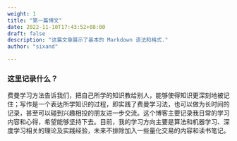 ```yaml
---
weight: 1
title: "第一篇博文"
date: 2022-11-10T17:43:52+08:00
draft: false
description: "这篇文章展示了基本的 Markdown 语法和格式."
author: "sixand"

---
```


### 这里记录什么？
费曼学习方法告诉我们，把自己所学的知识教给别人，能够使得知识更深刻地被记住；写作是一个表达所学知识的过程，即实践了费曼学习法，也可以做为长时间的记录，甚至可以碰到兴趣相投的朋友进一步交流。这个博客主要记录我日常的学习内容和心得，希望能够坚持下去。目前，我的学习方向主要是算法和机器学习、深度学习相关的理论及实践经验，未来不排除加入一些量化交易的内容和读书笔记。